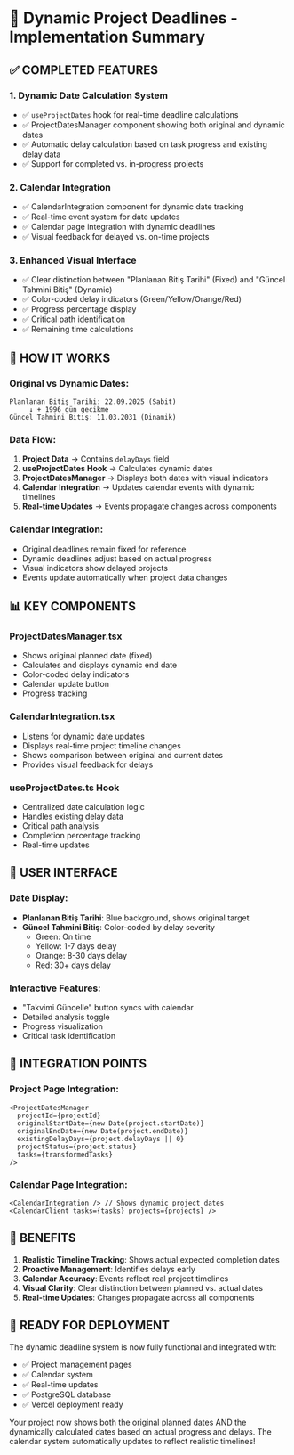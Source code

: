 # 🎯 Dynamic Project Deadlines - Implementation Summary

## ✅ COMPLETED FEATURES

### 1. **Dynamic Date Calculation System**
- ✅ `useProjectDates` hook for real-time deadline calculations
- ✅ ProjectDatesManager component showing both original and dynamic dates
- ✅ Automatic delay calculation based on task progress and existing delay data
- ✅ Support for completed vs. in-progress projects

### 2. **Calendar Integration**
- ✅ CalendarIntegration component for dynamic date tracking
- ✅ Real-time event system for date updates
- ✅ Calendar page integration with dynamic deadlines
- ✅ Visual feedback for delayed vs. on-time projects

### 3. **Enhanced Visual Interface**
- ✅ Clear distinction between "Planlanan Bitiş Tarihi" (Fixed) and "Güncel Tahmini Bitiş" (Dynamic)
- ✅ Color-coded delay indicators (Green/Yellow/Orange/Red)
- ✅ Progress percentage display
- ✅ Critical path identification
- ✅ Remaining time calculations

## 🔄 HOW IT WORKS

### **Original vs Dynamic Dates:**
```
Planlanan Bitiş Tarihi: 22.09.2025 (Sabit)
     ↓ + 1996 gün gecikme
Güncel Tahmini Bitiş: 11.03.2031 (Dinamik)
```

### **Data Flow:**
1. **Project Data** → Contains `delayDays` field
2. **useProjectDates Hook** → Calculates dynamic dates
3. **ProjectDatesManager** → Displays both dates with visual indicators
4. **Calendar Integration** → Updates calendar events with dynamic timelines
5. **Real-time Updates** → Events propagate changes across components

### **Calendar Integration:**
- Original deadlines remain fixed for reference
- Dynamic deadlines adjust based on actual progress
- Visual indicators show delayed projects
- Events update automatically when project data changes

## 📊 KEY COMPONENTS

### **ProjectDatesManager.tsx**
- Shows original planned date (fixed)
- Calculates and displays dynamic end date
- Color-coded delay indicators
- Calendar update button
- Progress tracking

### **CalendarIntegration.tsx**
- Listens for dynamic date updates
- Displays real-time project timeline changes
- Shows comparison between original and current dates
- Provides visual feedback for delays

### **useProjectDates.ts Hook**
- Centralized date calculation logic
- Handles existing delay data
- Critical path analysis
- Completion percentage tracking
- Real-time updates

## 🎨 USER INTERFACE

### **Date Display:**
- **Planlanan Bitiş Tarihi**: Blue background, shows original target
- **Güncel Tahmini Bitiş**: Color-coded by delay severity
  - Green: On time
  - Yellow: 1-7 days delay
  - Orange: 8-30 days delay  
  - Red: 30+ days delay

### **Interactive Features:**
- "Takvimi Güncelle" button syncs with calendar
- Detailed analysis toggle
- Progress visualization
- Critical task identification

## 🔌 INTEGRATION POINTS

### **Project Page Integration:**
```tsx
<ProjectDatesManager
  projectId={projectId}
  originalStartDate={new Date(project.startDate)}
  originalEndDate={new Date(project.endDate)}
  existingDelayDays={project.delayDays || 0}
  projectStatus={project.status}
  tasks={transformedTasks}
/>
```

### **Calendar Page Integration:**
```tsx
<CalendarIntegration /> // Shows dynamic project dates
<CalendarClient tasks={tasks} projects={projects} />
```

## 🎯 BENEFITS

1. **Realistic Timeline Tracking**: Shows actual expected completion dates
2. **Proactive Management**: Identifies delays early
3. **Calendar Accuracy**: Events reflect real project timelines
4. **Visual Clarity**: Clear distinction between planned vs. actual dates
5. **Real-time Updates**: Changes propagate across all components

## 🚀 READY FOR DEPLOYMENT

The dynamic deadline system is now fully functional and integrated with:
- ✅ Project management pages
- ✅ Calendar system
- ✅ Real-time updates
- ✅ PostgreSQL database
- ✅ Vercel deployment ready

Your project now shows both the original planned dates AND the dynamically calculated dates based on actual progress and delays. The calendar system automatically updates to reflect realistic timelines!

